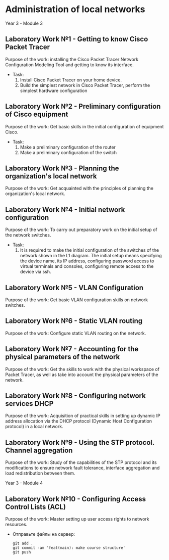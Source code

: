 # Administration of local networks
Year 3 - Module 3

## Laboratory Work №1 - Getting to know Cisco Packet Tracer

Purpose of the work: installing the Cisco Packet Tracer Network Configuration Modeling Tool and getting to know its interface.
- Task:
    1. Install Cisco Packet Tracer on your home device.
    2. Build the simplest network in Cisco Packet Tracer, perform the simplest hardware configuration

## Laboratory Work №2 - Preliminary configuration of Cisco equipment

Purpose of the work: Get basic skills in the initial configuration of equipment Cisco.

- Task:
    1. Make a preliminary configuration of the router
    2. Make a preliminary configuration of the switch

## Laboratory Work №3 - Planning the organization's local network

Purpose of the work: Get acquainted with the principles of planning the organization's local network.

## Laboratory Work №4 - Initial network configuration

Purpose of the work: To carry out preparatory work on the initial setup of the network switches.

- Task:
    1. It is required to make the initial configuration of the switches of the network shown in the L1 diagram. The initial setup means specifying the device name, its IP address, configuring password access to virtual terminals and consoles, configuring remote access to the device via ssh.

## Laboratory Work №5 - VLAN Configuration

Purpose of the work: Get basic VLAN configuration skills on network switches.

## Laboratory Work №6 - Static VLAN routing

Purpose of the work: Configure static VLAN routing on the network.

## Laboratory Work №7 - Accounting for the physical parameters of the network

Purpose of the work: Get the skills to work with the physical workspace of Packet Tracer, as well as take into account the physical parameters of the network.

## Laboratory Work №8 - Configuring network services DHCP

Purpose of the work: Acquisition of practical skills in setting up dynamic IP address allocation via the DHCP protocol (Dynamic Host Configuration protocol) in a local network.

## Laboratory Work №9 - Using the STP protocol. Channel aggregation

Purpose of the work: Study of the capabilities of the STP protocol and its modifications to ensure network fault tolerance, interface aggregation and load redistribution between them.

Year 3 - Module 4

## Laboratory Work №10 - Configuring Access Control Lists (ACL)

Purpose of the work: Master setting up user access rights to network resources.



-   Отправьте файлы на сервер:

    ``` shell
    git add .
    git commit -am 'feat(main): make course structure'
    git push
    ```
